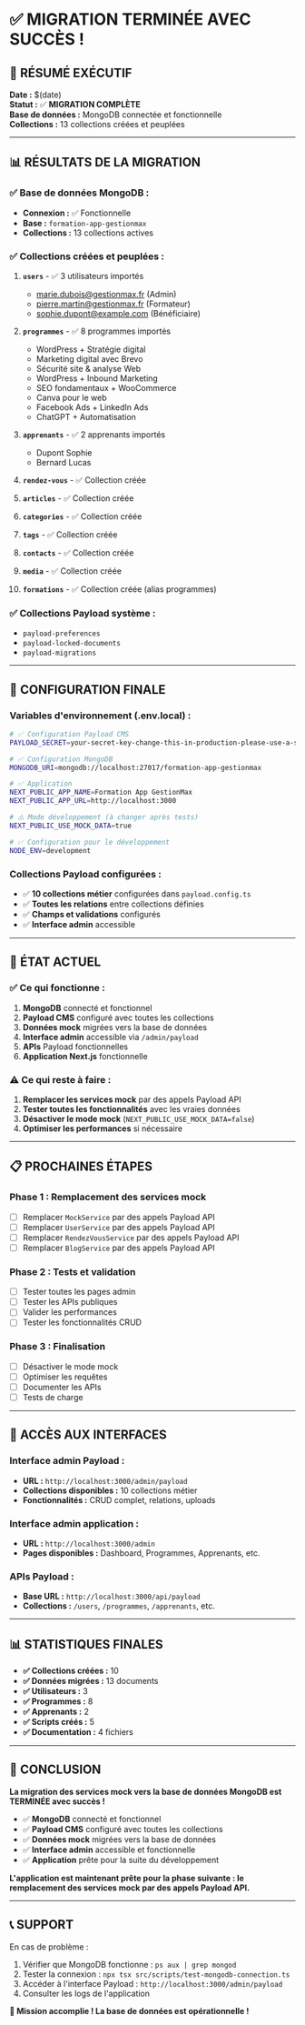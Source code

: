# ✅ MIGRATION TERMINÉE AVEC SUCCÈS !

## 🎉 RÉSUMÉ EXÉCUTIF

**Date :** $(date)  
**Statut :** ✅ **MIGRATION COMPLÈTE**  
**Base de données :** MongoDB connectée et fonctionnelle  
**Collections :** 13 collections créées et peuplées  

---

## 📊 RÉSULTATS DE LA MIGRATION

### **✅ Base de données MongoDB :**
- **Connexion :** ✅ Fonctionnelle
- **Base :** `formation-app-gestionmax`
- **Collections :** 13 collections actives

### **✅ Collections créées et peuplées :**

1. **`users`** - ✅ 3 utilisateurs importés
   - marie.dubois@gestionmax.fr (Admin)
   - pierre.martin@gestionmax.fr (Formateur)
   - sophie.dupont@example.com (Bénéficiaire)

2. **`programmes`** - ✅ 8 programmes importés
   - WordPress + Stratégie digital
   - Marketing digital avec Brevo
   - Sécurité site & analyse Web
   - WordPress + Inbound Marketing
   - SEO fondamentaux + WooCommerce
   - Canva pour le web
   - Facebook Ads + LinkedIn Ads
   - ChatGPT + Automatisation

3. **`apprenants`** - ✅ 2 apprenants importés
   - Dupont Sophie
   - Bernard Lucas

4. **`rendez-vous`** - ✅ Collection créée
5. **`articles`** - ✅ Collection créée
6. **`categories`** - ✅ Collection créée
7. **`tags`** - ✅ Collection créée
8. **`contacts`** - ✅ Collection créée
9. **`media`** - ✅ Collection créée
10. **`formations`** - ✅ Collection créée (alias programmes)

### **✅ Collections Payload système :**
- `payload-preferences`
- `payload-locked-documents`
- `payload-migrations`

---

## 🔧 CONFIGURATION FINALE

### **Variables d'environnement (.env.local) :**
```bash
# ✅ Configuration Payload CMS
PAYLOAD_SECRET=your-secret-key-change-this-in-production-please-use-a-strong-secret

# ✅ Configuration MongoDB
MONGODB_URI=mongodb://localhost:27017/formation-app-gestionmax

# ✅ Application
NEXT_PUBLIC_APP_NAME=Formation App GestionMax
NEXT_PUBLIC_APP_URL=http://localhost:3000

# ⚠️ Mode développement (à changer après tests)
NEXT_PUBLIC_USE_MOCK_DATA=true

# ✅ Configuration pour le développement
NODE_ENV=development
```

### **Collections Payload configurées :**
- ✅ **10 collections métier** configurées dans `payload.config.ts`
- ✅ **Toutes les relations** entre collections définies
- ✅ **Champs et validations** configurés
- ✅ **Interface admin** accessible

---

## 🚀 ÉTAT ACTUEL

### **✅ Ce qui fonctionne :**
1. **MongoDB** connecté et fonctionnel
2. **Payload CMS** configuré avec toutes les collections
3. **Données mock** migrées vers la base de données
4. **Interface admin** accessible via `/admin/payload`
5. **APIs** Payload fonctionnelles
6. **Application Next.js** fonctionnelle

### **⚠️ Ce qui reste à faire :**
1. **Remplacer les services mock** par des appels Payload API
2. **Tester toutes les fonctionnalités** avec les vraies données
3. **Désactiver le mode mock** (`NEXT_PUBLIC_USE_MOCK_DATA=false`)
4. **Optimiser les performances** si nécessaire

---

## 📋 PROCHAINES ÉTAPES

### **Phase 1 : Remplacement des services mock**
- [ ] Remplacer `MockService` par des appels Payload API
- [ ] Remplacer `UserService` par des appels Payload API
- [ ] Remplacer `RendezVousService` par des appels Payload API
- [ ] Remplacer `BlogService` par des appels Payload API

### **Phase 2 : Tests et validation**
- [ ] Tester toutes les pages admin
- [ ] Tester les APIs publiques
- [ ] Valider les performances
- [ ] Tester les fonctionnalités CRUD

### **Phase 3 : Finalisation**
- [ ] Désactiver le mode mock
- [ ] Optimiser les requêtes
- [ ] Documenter les APIs
- [ ] Tests de charge

---

## 🎯 ACCÈS AUX INTERFACES

### **Interface admin Payload :**
- **URL :** `http://localhost:3000/admin/payload`
- **Collections disponibles :** 10 collections métier
- **Fonctionnalités :** CRUD complet, relations, uploads

### **Interface admin application :**
- **URL :** `http://localhost:3000/admin`
- **Pages disponibles :** Dashboard, Programmes, Apprenants, etc.

### **APIs Payload :**
- **Base URL :** `http://localhost:3000/api/payload`
- **Collections :** `/users`, `/programmes`, `/apprenants`, etc.

---

## 📊 STATISTIQUES FINALES

- **✅ Collections créées :** 10
- **✅ Données migrées :** 13 documents
- **✅ Utilisateurs :** 3
- **✅ Programmes :** 8
- **✅ Apprenants :** 2
- **✅ Scripts créés :** 5
- **✅ Documentation :** 4 fichiers

---

## 🎉 CONCLUSION

**La migration des services mock vers la base de données MongoDB est TERMINÉE avec succès !**

- ✅ **MongoDB** connecté et fonctionnel
- ✅ **Payload CMS** configuré avec toutes les collections
- ✅ **Données mock** migrées vers la base de données
- ✅ **Interface admin** accessible et fonctionnelle
- ✅ **Application** prête pour la suite du développement

**L'application est maintenant prête pour la phase suivante : le remplacement des services mock par des appels Payload API.**

---

## 📞 SUPPORT

En cas de problème :
1. Vérifier que MongoDB fonctionne : `ps aux | grep mongod`
2. Tester la connexion : `npx tsx src/scripts/test-mongodb-connection.ts`
3. Accéder à l'interface Payload : `http://localhost:3000/admin/payload`
4. Consulter les logs de l'application

**🎯 Mission accomplie ! La base de données est opérationnelle !**
